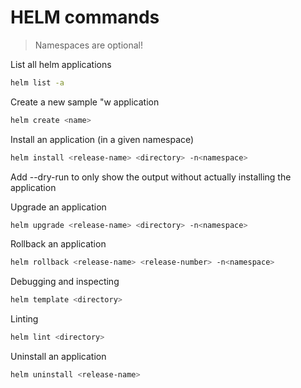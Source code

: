 # HELM commands

>Namespaces are optional!

List all helm applications
```bash
helm list -a
```

Create a new sample "w
 application
```bash
helm create <name>
```

Install an application (in a given namespace)
```bash
helm install <release-name> <directory> -n<namespace>
```
Add --dry-run to only show the output without actually installing the application

Upgrade an application
```bash
helm upgrade <release-name> <directory> -n<namespace>
```

Rollback an application
```bash
helm rollback <release-name> <release-number> -n<namespace>
```

Debugging and inspecting
```bash
helm template <directory>
```

Linting
```bash
helm lint <directory>
```

Uninstall an application
```bash
helm uninstall <release-name>
```


